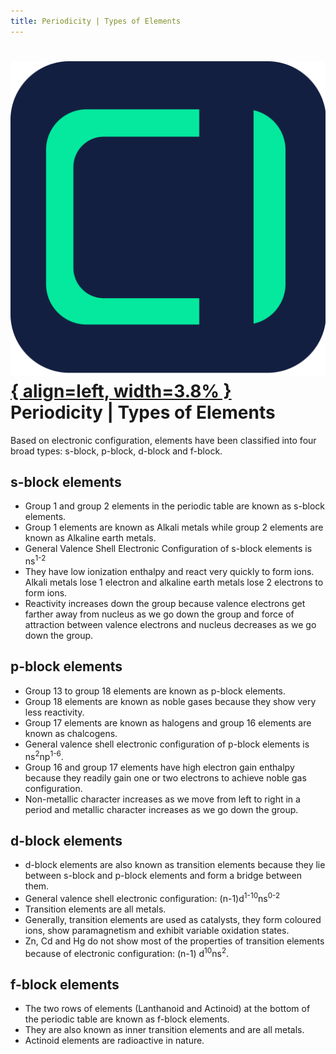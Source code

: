 ```yaml
---
title: Periodicity | Types of Elements
---
```


# [![ChemistryEdu Logo](../../images/favicon.svg){ align=left, width=3.8% }](../../index.md)  Periodicity | Types of Elements

Based on electronic configuration, elements have been classified into four broad types: s-block, p-block, d-block and f-block.

## s-block elements

* Group 1 and group 2 elements in the periodic table are known as s-block elements.
* Group 1 elements are known as Alkali metals while group 2 elements are known as Alkaline earth metals.
* General Valence Shell Electronic Configuration of s-block elements is ns<sup>1-2</sup>
* They have low ionization enthalpy and react very quickly to form ions. Alkali metals lose 1 electron and alkaline earth metals lose 2 electrons to form ions.
* Reactivity increases down the group because valence electrons get farther away from nucleus as we go down the group and force of attraction between valence electrons and nucleus decreases as we go down the group.

## p-block elements

* Group 13 to group 18 elements are known as p-block elements.
* Group 18 elements are known as noble gases because they show very less reactivity.
* Group 17 elements are known as halogens and group 16 elements are known as chalcogens.
* General valence shell electronic configuration of p-block elements is ns<sup>2</sup>np<sup>1-6</sup>.
* Group 16 and group 17 elements have high electron gain enthalpy because they readily gain one or two electrons to achieve noble gas configuration.
* Non-metallic character increases as we move from left to right in a period and metallic character increases as we go down the group.

## d-block elements

* d-block elements are also known as transition elements because they lie between s-block and p-block elements and form a bridge between them.
* General valence shell electronic configuration: (n-1)d<sup>1-10</sup>ns<sup>0-2</sup>
* Transition elements are all metals.
* Generally, transition elements are used as catalysts, they form coloured ions, show paramagnetism and exhibit variable oxidation states.
* Zn, Cd and Hg do not show most of the properties of transition elements because of electronic configuration: (n-1) d<sup>10</sup>ns<sup>2</sup>.

## f-block elements

* The two rows of elements (Lanthanoid and Actinoid) at the bottom of the periodic table are known as f-block elements.
* They are also known as inner transition elements and are all metals.
* Actinoid elements are radioactive in nature.